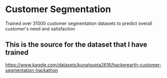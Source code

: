 # Customer Segmentation
 Trained over 31000 customer segmentation datasets to predict overall customer's need and satisfaction

## This is the source for the dataset that I have trained
https://www.kaggle.com/datasets/kunalgupta2616/hackerearth-customer-segmentation-hackathon
